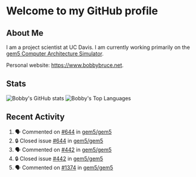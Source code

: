 # Welcome to my GitHub profile

## About Me

I am a project scientist at UC Davis. I am currently working primarily on the [gem5 Computer Architecture Simulator](https://github.com/gem5).

Personal website: <https://www.bobbybruce.net>.

## Stats

![Bobby's GitHub stats](https://github-readme-stats.vercel.app/api?username=bobbyrbruce&show_icons=true&theme=responsive&include_all_commits=true&count_private=true&show=reviews&disable_animations=true)
![Bobby's Top Languages ](https://github-readme-stats.vercel.app/api/top-langs/?username=bobbyrbruce&layout=compact&theme=responsive&count_private=true&langs_count=10&disable_animations=true)

## Recent Activity

<!--START_SECTION:activity-->
1. 🗣 Commented on [#644](https://github.com/gem5/gem5/issues/644#issuecomment-2272600622) in [gem5/gem5](https://github.com/gem5/gem5)
2. 🔒 Closed issue [#644](https://github.com/gem5/gem5/issues/644) in [gem5/gem5](https://github.com/gem5/gem5)
3. 🗣 Commented on [#442](https://github.com/gem5/gem5/issues/442#issuecomment-2272600093) in [gem5/gem5](https://github.com/gem5/gem5)
4. 🔒 Closed issue [#442](https://github.com/gem5/gem5/issues/442) in [gem5/gem5](https://github.com/gem5/gem5)
5. 🗣 Commented on [#1374](https://github.com/gem5/gem5/pull/1374#issuecomment-2272594858) in [gem5/gem5](https://github.com/gem5/gem5)
<!--END_SECTION:activity-->
